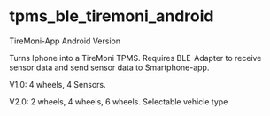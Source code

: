 # tpms_ble_tiremoni_android

TireMoni-App Android Version

Turns Iphone into a TireMoni TPMS. Requires BLE-Adapter to receive sensor data and send sensor data to Smartphone-app.

V1.0: 4 wheels, 4 Sensors.

V2.0: 2 wheels, 4 wheels, 6 wheels. Selectable vehicle type
